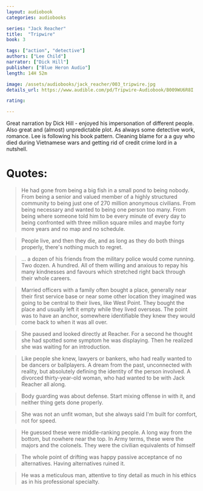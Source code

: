```yaml
---
layout: audiobook
categories: audiobooks

series: "Jack Reacher"
title:  "Tripwire"
book: 3

tags: ["action", "detective"]
authors: ["Lee Child"]
narrator: ["Dick Hill"]
publisher: ["Blue Heron Audio"]
length: 14H 52m

image: /assets/audiobooks/jack_reacher/003_tripwire.jpg
details_url: https://www.audible.com/pd/Tripwire-Audiobook/B009WU6R8I

rating: 

---
```


Great narration by Dick Hill - enjoyed his impersonation of different people.
Also great and (almost) unpredictable plot. As always some detective work, romance. Lee is following his book pattern. 
Cleaning blame for a a guy who died during Vietnamese wars and getting rid of credit crime lord in a nutshell.

# Quotes:

> He had gone from being a big fish in a small pond to being nobody. From being a senior and valued member of a highly structured community to being just one of 270 million anonymous civilians. From being necessary and wanted to being one person too many. From being where someone told him to be every minute of every day to being confronted with three million square miles and maybe forty more years and no map and no schedule.

> People live, and then they die, and as long as they do both things properly, there's nothing much to regret.

> ... a dozen of his friends from the military police would come running. Two dozen. A hundred. All of them willing and anxious to repay his many kindnesses and favours which stretched right back through their whole careers.

> Married officers with a family often bought a place, generally near their first service base or near some other location they imagined was going to be central to their lives, like West Point. They bought the place and usually left it empty while they lived overseas. The point was to have an anchor, somewhere identifiable they knew they would come back to when it was all over.

> She paused and looked directly at Reacher. For a second he thought she had spotted some symptom he was displaying. Then he realized she was waiting for an introduction.

> Like people she knew, lawyers or bankers, who had really wanted to be dancers or ballplayers. A dream from the past, unconnected with reality, but absolutely defining the identity of the person involved. A divorced thirty-year-old woman, who had wanted to be with Jack Reacher all along.

> Body guarding was about defense. Start mixing offense in with it, and neither thing gets done properly.

> She was not an unfit woman, but she always said I'm built for comfort, not for speed. 

> He guessed these were middle-ranking people. A long way from the bottom, but nowhere near the top. In Army terms, these were the majors and the colonels. They were the civilian equivalents of himself

> The whole point of drifting was happy passive acceptance of no alternatives. Having alternatives ruined it.

>  He was a meticulous man, attentive to tiny detail as much in his ethics as in his professional specialty.